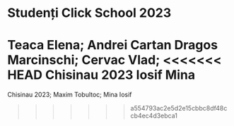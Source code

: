 # Studenți Click School 2023
Teaca Elena;
Andrei Cartan
Dragos Marcinschi;
Cervac Vlad;
<<<<<<< HEAD
Chisinau 2023
Iosif Mina
=======
Chisinau 2023;
Maxim Tobultoc;
Mina Iosif
>>>>>>> a554793ac2e5d2e15cbbc8df48ccb4ec4d3ebca1
